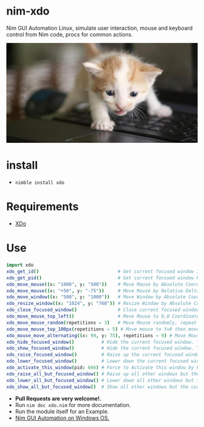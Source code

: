 # nim-xdo

Nim GUI Automation Linux, simulate user interaction, mouse and keyboard control from Nim code, procs for common actions.

![Keyboard](https://raw.githubusercontent.com/juancarlospaco/nim-xdo/master/keyboard_kitten.jpg "Keyboard typing simulation for everyone")


# install

- `nimble install xdo`


# Requirements

- [XDo](https://github.com/baskerville/xdo#xdo1 "20 Kilobytes pure C lib")


# Use

```nim
import xdo
xdo_get_id()                             # Get current focused window ID.
xdo_get_pid()                            # Get current focused window PID.
xdo_move_mouse((x: "1000", y: "500"))    # Move Mouse by Absolute Coordinates.
xdo_move_mouse((x: "+50", y: "-75"))     # Move Mouse by Relative Delta.
xdo_move_window((x: "500", y: "1000"))   # Move Window by Absolute Coordinates.
xdo_resize_window((x: "1024", y: "768")) # Resize Window by Absolute Coordinates.
xdo_close_focused_window()               # Close current focused window.
xdo_move_mouse_top_left()                # Move Mouse to 0,0 Coordinates.
xdo_move_mouse_random(repetitions = 3)   # Move Mouse randomly, repeat 3 times.
xdo_move_mouse_top_100px(repetitions = 5) # Move mouse to Y=0 then move on jumps of 100px.
xdo_mouse_move_alternating((x: 99, y: 75), repetitions = 9) # Move Mouse on ZigZag, repeat 9 times.
xdo_hide_focused_window()          # Hide the current focused window. This is NOT Minimize.
xdo_show_focused_window()          # Hide the current focused window. This is NOT Maximize.
xdo_raise_focused_window()         # Raise up the current focused window.
xdo_lower_focused_window()         # Lower down the current focused window.
xdo_activate_this_window(pid: 666) # Force to Activate this window by PID.
xdo_raise_all_but_focused_window() # Raise up all other windows but the current focused window.
xdo_lower_all_but_focused_window() # Lower down all other windows but the current focused window.
xdo_show_all_but_focused_window()  # Show all other windows but the current focused window.
```

- **Pull Requests are very welcome!.**
- Run `nim doc xdo.nim` for more documentation.
- Run the module itself for an Example.
- [Nim GUI Automation on Windows OS.](https://nimble.directory/pkg/autome)
